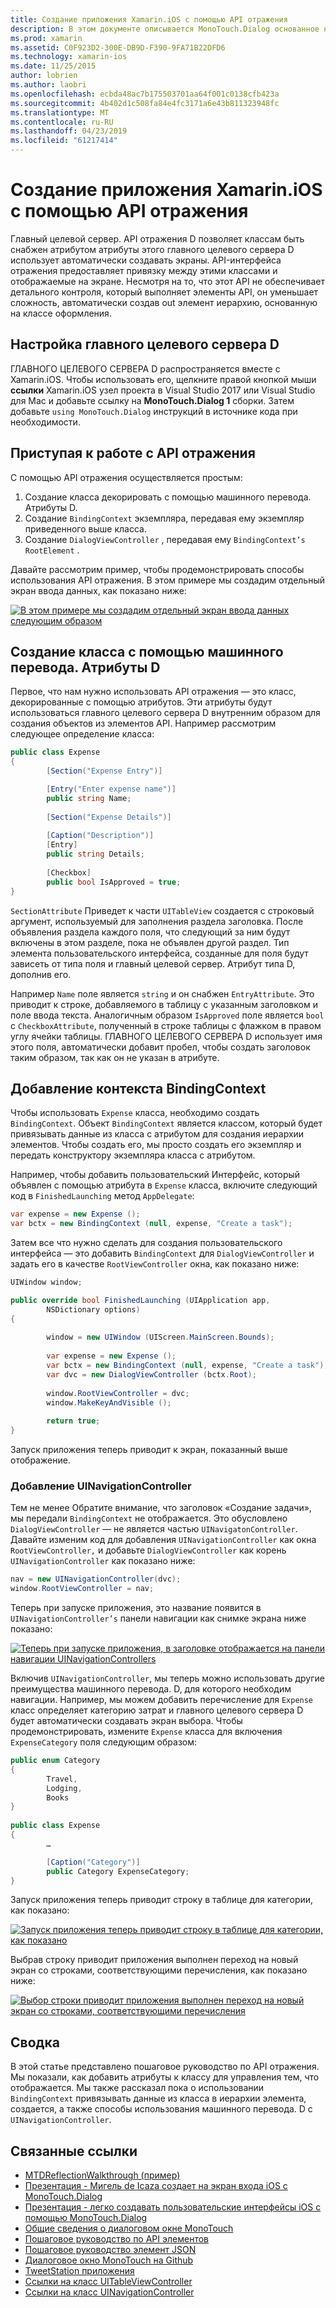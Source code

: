 ```yaml
---
title: Создание приложения Xamarin.iOS с помощью API отражения
description: В этом документе описывается MonoTouch.Dialog основанное на атрибутах API отражения, который создает пользовательский Интерфейс на основе классов с атрибутами.
ms.prod: xamarin
ms.assetid: C0F923D2-300E-DB9D-F390-9FA71B22DFD6
ms.technology: xamarin-ios
ms.date: 11/25/2015
author: lobrien
ms.author: laobri
ms.openlocfilehash: ecbda48ac7b175503701aa64f001c0138cfb423a
ms.sourcegitcommit: 4b402d1c508fa84e4fc3171a6e43b811323948fc
ms.translationtype: MT
ms.contentlocale: ru-RU
ms.lasthandoff: 04/23/2019
ms.locfileid: "61217414"
---
```

# <a name="creating-a-xamarinios-application-using-the-reflection-api"></a>Создание приложения Xamarin.iOS с помощью API отражения

Главный целевой сервер. API отражения D позволяет классам быть снабжен атрибутом атрибуты этого главного целевого сервера D использует автоматически создавать экраны. API-интерфейса отражения предоставляет привязку между этими классами и отображаемые на экране. Несмотря на то, что этот API не обеспечивает детального контроля, который выполняет элементы API, он уменьшает сложность, автоматически создав out элемент иерархию, основанную на классе оформления.

## <a name="setting-up-mtd"></a>Настройка главного целевого сервера D

ГЛАВНОГО ЦЕЛЕВОГО СЕРВЕРА D распространяется вместе с Xamarin.iOS. Чтобы использовать его, щелкните правой кнопкой мыши **ссылки** Xamarin.iOS узел проекта в Visual Studio 2017 или Visual Studio для Mac и добавьте ссылку на **MonoTouch.Dialog 1** сборки. Затем добавьте `using MonoTouch.Dialog` инструкций в источнике кода при необходимости.

## <a name="getting-started-with-the-reflection-api"></a>Приступая к работе с API отражения

С помощью API отражения осуществляется простым:

1.  Создание класса декорировать с помощью машинного перевода. Атрибуты D.
1.  Создание `BindingContext` экземпляра, передавая ему экземпляр приведенного выше класса. 
1.  Создание `DialogViewController` , передавая ему `BindingContext’s` `RootElement` . 


Давайте рассмотрим пример, чтобы продемонстрировать способы использования API отражения. В этом примере мы создадим отдельный экран ввода данных, как показано ниже:

 [![](reflection-api-walkthrough-images/01-expense-entry.png "В этом примере мы создадим отдельный экран ввода данных следующим образом")](reflection-api-walkthrough-images/01-expense-entry.png#lightbox)

## <a name="creating-a-class-with-mtd-attributes"></a>Создание класса с помощью машинного перевода. Атрибуты D

Первое, что нам нужно использовать API отражения — это класс, декорированные с помощью атрибутов. Эти атрибуты будут использоваться главного целевого сервера D внутренним образом для создания объектов из элементов API. Например рассмотрим следующее определение класса:

```csharp
public class Expense
{
        [Section("Expense Entry")]

        [Entry("Enter expense name")]
        public string Name;
        
        [Section("Expense Details")]
  
        [Caption("Description")]
        [Entry]
        public string Details;
        
        [Checkbox]
        public bool IsApproved = true;
}
```

`SectionAttribute` Приведет к части `UITableView` создается с строковый аргумент, используемый для заполнения раздела заголовка. После объявления раздела каждого поля, что следующий за ним будут включены в этом разделе, пока не объявлен другой раздел.
Тип элемента пользовательского интерфейса, созданные для поля будут зависеть от типа поля и главный целевой сервер. Атрибут типа D, дополнив его.

Например `Name` поле является `string` и он снабжен `EntryAttribute`. Это приводит к строке, добавляемого в таблицу с указанным заголовком и поле ввода текста. Аналогичным образом `IsApproved` поле является `bool` с `CheckboxAttribute`, полученный в строке таблицы с флажком в правом углу ячейки таблицы. ГЛАВНОГО ЦЕЛЕВОГО СЕРВЕРА D использует имя этого поля, автоматически добавит пробел, чтобы создать заголовок таким образом, так как он не указан в атрибуте.

## <a name="adding-the-bindingcontext"></a>Добавление контекста BindingContext

Чтобы использовать `Expense` класса, необходимо создать `BindingContext`. Объект `BindingContext` является классом, который будет привязывать данные из класса с атрибутом для создания иерархии элементов. Чтобы создать его, мы просто создать его экземпляр и передать конструктору экземпляра класса с атрибутом.

Например, чтобы добавить пользовательский Интерфейс, который объявлен с помощью атрибута в `Expense` класса, включите следующий код в `FinishedLaunching` метод `AppDelegate`:

```csharp
var expense = new Expense ();
var bctx = new BindingContext (null, expense, "Create a task");
```

Затем все что нужно сделать для создания пользовательского интерфейса — это добавить `BindingContext` для `DialogViewController` и задать его в качестве `RootViewController` окна, как показано ниже:

```csharp
UIWindow window;

public override bool FinishedLaunching (UIApplication app, 
        NSDictionary options)
{
   
        window = new UIWindow (UIScreen.MainScreen.Bounds);
            
        var expense = new Expense ();
        var bctx = new BindingContext (null, expense, "Create a task");
        var dvc = new DialogViewController (bctx.Root);
            
        window.RootViewController = dvc;
        window.MakeKeyAndVisible ();
            
        return true;
}
```

Запуск приложения теперь приводит к экран, показанный выше отображение.

### <a name="adding-a-uinavigationcontroller"></a>Добавление UINavigationController

Тем не менее Обратите внимание, что заголовок «Создание задачи», мы передали `BindingContext` не отображается. Это обусловлено `DialogViewController` — не является частью `UINavigatonController`. Давайте изменим код для добавления `UINavigationController` как окна `RootViewController,` и добавьте `DialogViewController` как корень `UINavigationController` как показано ниже:

```csharp
nav = new UINavigationController(dvc);
window.RootViewController = nav;
```

Теперь при запуске приложения, это название появится в `UINavigationController’s` панели навигации как снимке экрана ниже показано:

 [![](reflection-api-walkthrough-images/02-create-task.png "Теперь при запуске приложения, в заголовке отображается на панели навигации UINavigationControllers")](reflection-api-walkthrough-images/02-create-task.png#lightbox)

Включив `UINavigationController`, мы теперь можно использовать другие преимущества машинного перевода. D, для которого необходим навигации. Например, мы можем добавить перечисление для `Expense` класс определяет категорию затрат и главного целевого сервера D будет автоматически создавать экран выбора. Чтобы продемонстрировать, измените `Expense` класса для включения `ExpenseCategory` поля следующим образом:

```csharp
public enum Category
{
        Travel,
        Lodging,
        Books
}
        
public class Expense
{
        …

        [Caption("Category")]
        public Category ExpenseCategory;
}
```

Запуск приложения теперь приводит строку в таблице для категории, как показано:

 [![](reflection-api-walkthrough-images/03-set-details.png "Запуск приложения теперь приводит строку в таблице для категории, как показано")](reflection-api-walkthrough-images/03-set-details.png#lightbox)

Выбрав строку приводит приложения выполнен переход на новый экран со строками, соответствующими перечисления, как показано ниже:

 [![](reflection-api-walkthrough-images/04-set-category.png "Выбор строки приводит приложения выполнен переход на новый экран со строками, соответствующими перечисления")](reflection-api-walkthrough-images/04-set-category.png#lightbox)

 <a name="Summary" />


## <a name="summary"></a>Сводка

В этой статье представлено пошаговое руководство по API отражения. Мы показали, как добавить атрибуты к классу для управления тем, что отображается. Мы также рассказал пока о использовании `BindingContext` привязывать данные из класса в иерархии элемента, создается, а также способы использования машинного перевода. D с `UINavigationController`.


## <a name="related-links"></a>Связанные ссылки

- [MTDReflectionWalkthrough (пример)](https://developer.xamarin.com/samples/MTDReflectionWalkthrough/)
- [Презентация - Мигель de Icaza создает на экран входа iOS с MonoTouch.Dialog](http://youtu.be/3butqB1EG0c)
- [Презентация - легко создавать пользовательские интерфейсы iOS с помощью MonoTouch.Dialog](http://youtu.be/j7OC5r8ZkYg)
- [Общие сведения о диалоговом окне MonoTouch](~/ios/user-interface/monotouch.dialog/index.md)
- [Пошаговое руководство по API элементов](~/ios/user-interface/monotouch.dialog/elements-api-walkthrough.md)
- [Пошаговое руководство элемент JSON](~/ios/user-interface/monotouch.dialog/monotouch.dialog-json-markup.md)
- [Диалоговое окно MonoTouch на Github](https://github.com/migueldeicaza/MonoTouch.Dialog)
- [TweetStation приложения](https://github.com/migueldeicaza/TweetStation)
- [Ссылки на класс UITableViewController](https://developer.apple.com/library/ios/#DOCUMENTATION/UIKit/Reference/UITableViewController_Class/Reference/Reference.html)
- [Ссылки на класс UINavigationController](https://developer.apple.com/library/ios/#documentation/UIKit/Reference/UINavigationController_Class/Reference/Reference.html)
